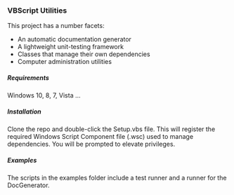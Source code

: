 ### VBScript Utilities

This project has a number facets:

- An automatic documentation generator
- A lightweight unit-testing framework
- Classes that manage their own dependencies 
- Computer administration utilities

##### Requirements

Windows 10, 8, 7, Vista ...

##### Installation

Clone the repo and double-click the Setup.vbs file. This will register the required Windows Script Component file (.wsc) used to manage dependencies. You will be prompted to elevate privileges.

##### Examples

The scripts in the examples folder include a test runner and a runner for the DocGenerator.